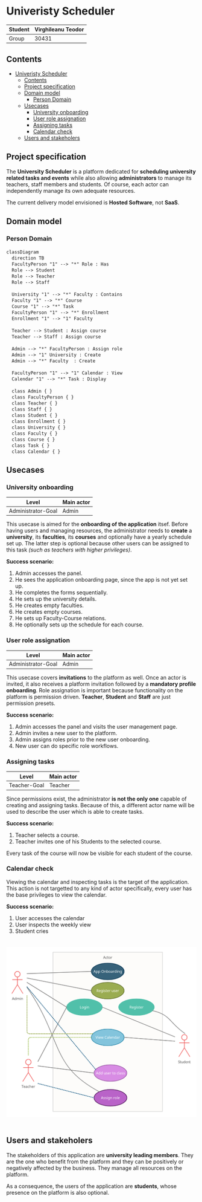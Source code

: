 # Univeristy Scheduler

| Student | Virghileanu Teodor |
| ------- | ------------------ |
| Group   | 30431              |

## Contents

- [Univeristy Scheduler](#univeristy-scheduler)
  - [Contents](#contents)
  - [Project specification](#project-specification)
  - [Domain model](#domain-model)
    - [Person Domain](#person-domain)
  - [Usecases](#usecases)
    - [University onboarding](#university-onboarding)
    - [User role assignation](#user-role-assignation)
    - [Assigning tasks](#assigning-tasks)
    - [Calendar check](#calendar-check)
  - [Users and stakeholers](#users-and-stakeholers)

<div class="page" />

## Project specification

The **University Scheduler** is a platform dedicated for **scheduling university related tasks and events** while also allowing **administrators** to manage its teachers, staff members and students. Of course, each actor can independently manage its own adequate resources.

The current delivery model envisioned is **Hosted Software**, not **SaaS**.

## Domain model

### Person Domain

```mermaid
classDiagram
  direction TB
  FacultyPerson "1" --> "*" Role : Has
  Role --> Student
  Role --> Teacher
  Role --> Staff

  University "1" --> "*" Faculty : Contains
  Faculty "1" --> "*" Course
  Course "1" --> "*" Task
  FacultyPerson "1" --> "*" Enrollment
  Enrollment "1" --> "1" Faculty

  Teacher --> Student : Assign course
  Teacher --> Staff : Assign course

  Admin --> "*" FacultyPerson : Assign role
  Admin --> "1" University : Create
  Admin --> "*" Faculty  : Create

  FacultyPerson "1" --> "1" Calendar : View
  Calendar "1" --> "*" Task : Display

  class Admin { }
  class FacultyPerson { }
  class Teacher { }
  class Staff { }
  class Student { }
  class Enrollment { }
  class University { }
  class Faculty { }
  class Course { }
  class Task { }
  class Calendar { }
```

<div class="page" />

## Usecases

### University onboarding

| Level              | Main actor |
| ------------------ | ---------- |
| Administrator-Goal | Admin      |

This usecase is aimed for the **onboarding of the application** itsef. Before having users and managing resources, the administrator needs to **create** a **university**, its **faculties**, its **courses** and optionally have a yearly schedule set up. The latter step is optional because other users can be assigned to this task *(such as teachers with higher privileges)*.

**Success scenario:**

1. Admin accesses the panel.
2. He sees the application onboarding page, since the app is not yet set up.
3. He completes the forms sequentially.
4. He sets up the university details.
5. He creates empty faculties.
6. He creates empty courses.
7. He sets up Faculty-Course relations.
8. He optionally sets up the schedule for each course.

### User role assignation

| Level              | Main actor |
| ------------------ | ---------- |
| Administrator-Goal | Admin      |

This usecase covers **invitations** to the platform as well. Once an actor is invited, it also receives a platform invitation followed by a **mandatory profile onboarding**. Role assignation is important because functionality on the platform is permission driven. **Teacher**, **Student** and **Staff** are just permission presets.

**Success scenario:**

1. Admin accesses the panel and visits the user management page.
2. Admin invites a new user to the platform.
3. Admin assigns roles prior to the new user onboarding.
4. New user can do specific role workflows.

<div class="page" />

### Assigning tasks

| Level        | Main actor |
| ------------ | ---------- |
| Teacher-Goal | Teacher    |

Since permissions exist, the administrator **is not the only one** capable of creating and assigning tasks. Because of this, a different actor name will be used to describe the user which is able to create tasks.

**Success scenario:**

1. Teacher selects a course.
2. Teacher invites one of his Students to the selected course.

Every task of the course will now be visible for each student of the course.

### Calendar check

Viewing the calendar and inspecting tasks is the target of the application. This action is not targetted to any kind of actor specifically, every user has the base privileges to view the calendar.

**Success scenario:**

1. User accesses the calendar
2. User inspects the weekly view
3. Student cries

<div style="width: 100%; height: 490px; display:flex; flex-direction:row; align-items:center; justify-content: center;">
<img src="diagrams/usecase/usecase.png" alt="usecase diagram" style="object-fit: cover;" />
</div>

<div class="page" />

## Users and stakeholers

The stakeholders of this application are **university leading members**. They are the one who benefit from the platform and they can be positively or negatively affected by the business. They manage all resources on the platform.

As a consequence, the users of the application are **students**, whose presence on the platform is also optional.
